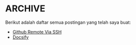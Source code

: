 # ARCHIVE

Berikut adalah daftar semua postingan yang telah saya buat:
* [Github Remote Via SSH](/posts/github_remote_via_ssh)
* [Docsify](/posts/docsify)
